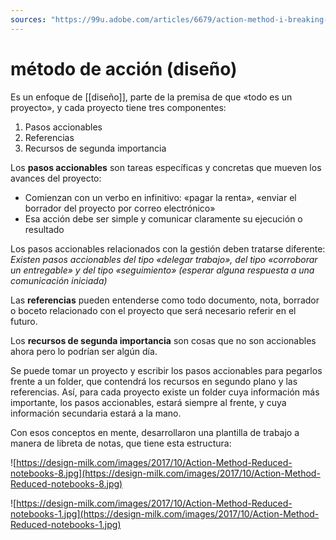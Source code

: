 ```yaml
---
sources: "https://99u.adobe.com/articles/6679/action-method-i-breaking-projects-into-primary-elements"
---
```

# método de acción (diseño)

Es un enfoque de [[diseño]], parte de la premisa de que «todo es un proyecto», y cada proyecto tiene tres componentes:

1. Pasos accionables
2. Referencias
3. Recursos de segunda importancia

Los **pasos accionables** son tareas específicas y concretas que mueven los avances del proyecto:

- Comienzan con un verbo en infinitivo: «pagar la renta», «enviar el borrador del proyecto por correo electrónico»
- Esa acción debe ser simple y comunicar claramente su ejecución o resultado

Los pasos accionables relacionados con la gestión deben tratarse diferente: *Existen pasos accionables del tipo «delegar trabajo», del tipo «corroborar un entregable» y del tipo «seguimiento» (esperar alguna respuesta a una comunicación iniciada)*

Las **referencias** pueden entenderse como todo documento, nota, borrador o boceto relacionado con el proyecto que será necesario referir en el futuro.

Los **recursos de segunda importancia** son cosas que no son accionables ahora pero lo podrían ser algún día.

Se puede tomar un proyecto y escribir los pasos accionables para pegarlos frente a un folder, que contendrá los recursos en segundo plano y las referencias. Así, para cada proyecto existe un folder cuya información más importante, los pasos accionables, estará siempre al frente, y cuya información secundaria estará a la mano.

Con esos conceptos en mente, desarrollaron una plantilla de trabajo a manera de libreta de notas, que tiene esta estructura:

![https://design-milk.com/images/2017/10/Action-Method-Reduced-notebooks-8.jpg](https://design-milk.com/images/2017/10/Action-Method-Reduced-notebooks-8.jpg)

![https://design-milk.com/images/2017/10/Action-Method-Reduced-notebooks-1.jpg](https://design-milk.com/images/2017/10/Action-Method-Reduced-notebooks-1.jpg)
